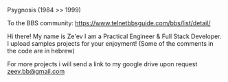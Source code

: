 Psygnosis (1984 >> 1999)

To the BBS community: https://www.telnetbbsguide.com/bbs/list/detail/

Hi there!
My name is Ze'ev
I am a Practical Engineer & Full Stack Developer.
I upload samples projects for your enjoyment!
(Some of the comments in the code are in hebrew)

For more projects i will send a link to my google drive upon request
zeev.bb@gmail.com
